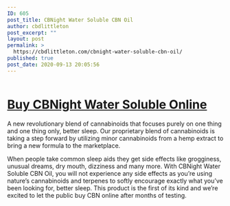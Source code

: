 ```yaml
---
ID: 605
post_title: CBNight Water Soluble CBN Oil
author: cbdlittleton
post_excerpt: ""
layout: post
permalink: >
  https://cbdlittleton.com/cbnight-water-soluble-cbn-oil/
published: true
post_date: 2020-09-13 20:05:56
---
```

<!-- wp:image {"id":607,"sizeSlug":"large"} -->
<figure class="wp-block-image size-large"><a href="https://cbdamericanshaman.com/littleton/cbn-oil"><img src="https://cbdlittleton.com/wp-content/uploads/2020/09/cbnight-1.jpg" alt="" class="wp-image-607"/></a></figure>
<!-- /wp:image -->

<!-- wp:heading {"level":1} -->
<h1><a href="https://cbdamericanshaman.com/littleton/cbn-oil">Buy CBNight Water Soluble Online</a></h1>
<!-- /wp:heading -->

<!-- wp:paragraph -->
<p>A new revolutionary blend of cannabinoids that focuses purely on one thing and one thing only, better sleep. Our proprietary blend of cannabinoids is taking a step forward by utilizing minor cannabinoids from a hemp extract to bring a new formula to the marketplace. </p>
<!-- /wp:paragraph -->

<!-- wp:paragraph -->
<p>When people take common sleep aids they get side effects like grogginess, unusual dreams, dry mouth, dizziness and many more. With CBNight Water Soluble CBN Oil, you will not experience any side effects as you’re using nature’s cannabinoids and terpenes to softly encourage exactly what you’ve been looking for, better sleep. This product is the first of its kind and we’re excited to let the public buy CBN online after months of testing.</p>
<!-- /wp:paragraph -->